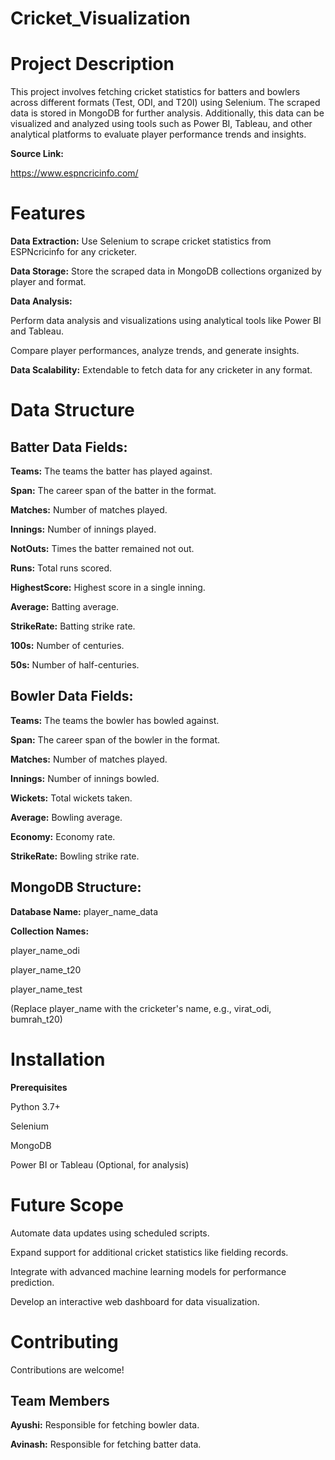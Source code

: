 # Cricket_Visualization
# Project Description
This project involves fetching cricket statistics for batters and bowlers across different formats (Test, ODI, and T20I) using Selenium. The scraped data is stored in MongoDB for further analysis. Additionally, this data can be visualized and analyzed using tools such as Power BI, Tableau, and other analytical platforms to evaluate player performance trends and insights.

**Source Link:**

https://www.espncricinfo.com/

# Features
**Data Extraction:** Use Selenium to scrape cricket statistics from ESPNcricinfo for any cricketer.

**Data Storage:** Store the scraped data in MongoDB collections organized by player and format.

**Data Analysis:** 

Perform data analysis and visualizations using analytical tools like Power BI and Tableau.

Compare player performances, analyze trends, and generate insights.

**Data Scalability:** Extendable to fetch data for any cricketer in any format.

# Data Structure

## Batter Data Fields:

**Teams:** The teams the batter has played against.

**Span:** The career span of the batter in the format.

**Matches:** Number of matches played.

**Innings:** Number of innings played.

**NotOuts:** Times the batter remained not out.

**Runs:** Total runs scored.

**HighestScore:** Highest score in a single inning.

**Average:** Batting average.

**StrikeRate:** Batting strike rate.

**100s:** Number of centuries.

**50s:** Number of half-centuries.


## Bowler Data Fields:

**Teams:** The teams the bowler has bowled against.

**Span:** The career span of the bowler in the format.

**Matches:** Number of matches played.

**Innings:** Number of innings bowled.

**Wickets:** Total wickets taken.

**Average:** Bowling average.

**Economy:** Economy rate.

**StrikeRate:** Bowling strike rate.

## MongoDB Structure:

**Database Name:** player_name_data

**Collection Names:**

player_name_odi

player_name_t20

player_name_test

(Replace player_name with the cricketer's name, e.g., virat_odi, bumrah_t20)

# Installation

**Prerequisites**

Python 3.7+

Selenium

MongoDB

Power BI or Tableau (Optional, for analysis)

# Future Scope

Automate data updates using scheduled scripts.

Expand support for additional cricket statistics like fielding records.

Integrate with advanced machine learning models for performance prediction.

Develop an interactive web dashboard for data visualization.

# Contributing
Contributions are welcome!

## Team Members

**Ayushi:** Responsible for fetching bowler data.

**Avinash:** Responsible for fetching batter data.

